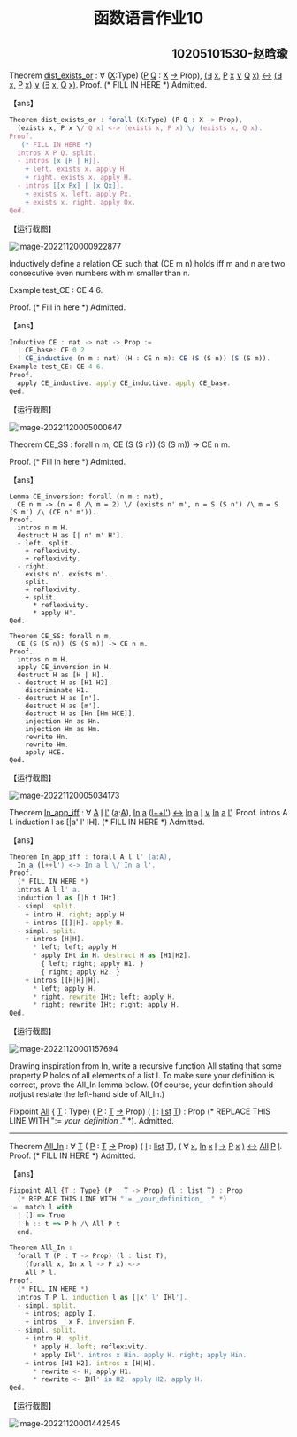 <h1 align="center">函数语言作业10</h1>
<h2 align="right">10205101530-赵晗瑜</h2>

Theorem [dist_exists_or](file:///Users/yuxin/百度网盘/ECNU/Teaching/2022函数语言程序设计/lf/Logic.html#dist_exists_or) : ∀ ([X](file:///Users/yuxin/百度网盘/ECNU/Teaching/2022函数语言程序设计/lf/Logic.html#X:93):Type) ([P](file:///Users/yuxin/百度网盘/ECNU/Teaching/2022函数语言程序设计/lf/Logic.html#P:94) [Q](file:///Users/yuxin/百度网盘/ECNU/Teaching/2022函数语言程序设计/lf/Logic.html#Q:95) : [X](file:///Users/yuxin/百度网盘/ECNU/Teaching/2022函数语言程序设计/lf/Logic.html#X:93) [→](http://coq.inria.fr/library//Coq.Init.Logic.html#::type_scope:x_'->'_x) Prop),
 [(](http://coq.inria.fr/library//Coq.Init.Logic.html#::type_scope:x_'<->'_x)[∃](http://coq.inria.fr/library//Coq.Init.Logic.html#a883bdd010993579f99d60b3775bcf54) [x](file:///Users/yuxin/百度网盘/ECNU/Teaching/2022函数语言程序设计/lf/Logic.html#x:96)[,](http://coq.inria.fr/library//Coq.Init.Logic.html#a883bdd010993579f99d60b3775bcf54) [P](file:///Users/yuxin/百度网盘/ECNU/Teaching/2022函数语言程序设计/lf/Logic.html#P:94) [x](file:///Users/yuxin/百度网盘/ECNU/Teaching/2022函数语言程序设计/lf/Logic.html#x:96) [∨](http://coq.inria.fr/library//Coq.Init.Logic.html#f031fe1957c4a4a8e217aa46af2b4e25) [Q](file:///Users/yuxin/百度网盘/ECNU/Teaching/2022函数语言程序设计/lf/Logic.html#Q:95) [x](file:///Users/yuxin/百度网盘/ECNU/Teaching/2022函数语言程序设计/lf/Logic.html#x:96)[)](http://coq.inria.fr/library//Coq.Init.Logic.html#::type_scope:x_'<->'_x) [↔](http://coq.inria.fr/library//Coq.Init.Logic.html#::type_scope:x_'<->'_x) [(](http://coq.inria.fr/library//Coq.Init.Logic.html#f031fe1957c4a4a8e217aa46af2b4e25)[∃](http://coq.inria.fr/library//Coq.Init.Logic.html#a883bdd010993579f99d60b3775bcf54) [x](file:///Users/yuxin/百度网盘/ECNU/Teaching/2022函数语言程序设计/lf/Logic.html#x:97)[,](http://coq.inria.fr/library//Coq.Init.Logic.html#a883bdd010993579f99d60b3775bcf54) [P](file:///Users/yuxin/百度网盘/ECNU/Teaching/2022函数语言程序设计/lf/Logic.html#P:94) [x](file:///Users/yuxin/百度网盘/ECNU/Teaching/2022函数语言程序设计/lf/Logic.html#x:97)[)](http://coq.inria.fr/library//Coq.Init.Logic.html#f031fe1957c4a4a8e217aa46af2b4e25) [∨](http://coq.inria.fr/library//Coq.Init.Logic.html#f031fe1957c4a4a8e217aa46af2b4e25) [(](http://coq.inria.fr/library//Coq.Init.Logic.html#f031fe1957c4a4a8e217aa46af2b4e25)[∃](http://coq.inria.fr/library//Coq.Init.Logic.html#a883bdd010993579f99d60b3775bcf54) [x](file:///Users/yuxin/百度网盘/ECNU/Teaching/2022函数语言程序设计/lf/Logic.html#x:98)[,](http://coq.inria.fr/library//Coq.Init.Logic.html#a883bdd010993579f99d60b3775bcf54) [Q](file:///Users/yuxin/百度网盘/ECNU/Teaching/2022函数语言程序设计/lf/Logic.html#Q:95) [x](file:///Users/yuxin/百度网盘/ECNU/Teaching/2022函数语言程序设计/lf/Logic.html#x:98)[)](http://coq.inria.fr/library//Coq.Init.Logic.html#f031fe1957c4a4a8e217aa46af2b4e25).
Proof.
  (* FILL IN HERE *) Admitted.

【ans】

```js
Theorem dist_exists_or : forall (X:Type) (P Q : X -> Prop),
  (exists x, P x \/ Q x) <-> (exists x, P x) \/ (exists x, Q x).
Proof.
   (* FILL IN HERE *) 
  intros X P Q. split.
  - intros [x [H | H]]. 
    + left. exists x. apply H.
    + right. exists x. apply H.
  - intros [[x Px] | [x Qx]].
    + exists x. left. apply Px.
    + exists x. right. apply Qx.
Qed.
```

【运行截图】

![image-20221120000922877](C:/Users/zhy19/AppData/Roaming/Typora/typora-user-images/image-20221120000922877.png)

Inductively define a relation CE such that (CE m n) holds iff m and n are two consecutive even numbers with m smaller than n.

Example test_CE : CE 4 6.

Proof. (* Fill in here *) Admitted.

【ans】

```js
Inductive CE : nat -> nat -> Prop :=
  | CE_base: CE 0 2
  | CE_inductive (n m : nat) (H : CE n m): CE (S (S n)) (S (S m)).
Example test_CE: CE 4 6.
Proof.
  apply CE_inductive. apply CE_inductive. apply CE_base.
Qed.
```

【运行截图】

![image-20221120005000647](C:/Users/zhy19/AppData/Roaming/Typora/typora-user-images/image-20221120005000647.png)

Theorem CE_SS : forall n m, CE (S (S n)) (S (S m)) -> CE n m.

Proof. (* Fill in here *) Admitted.

【ans】

```
Lemma CE_inversion: forall (n m : nat),
  CE n m -> (n = 0 /\ m = 2) \/ (exists n' m', n = S (S n') /\ m = S (S m') /\ (CE n' m')).
Proof.
  intros n m H.
  destruct H as [| n' m' H'].
  - left. split.
    + reflexivity.
    + reflexivity.
  - right.
    exists n'. exists m'.
    split.
    + reflexivity.
    + split.
      * reflexivity.
      * apply H'.
Qed.

Theorem CE_SS: forall n m,
  CE (S (S n)) (S (S m)) -> CE n m.
Proof.
  intros n m H.
  apply CE_inversion in H.
  destruct H as [H | H].
  - destruct H as [H1 H2].
    discriminate H1.
  - destruct H as [n'].
    destruct H as [m'].
    destruct H as [Hn [Hm HCE]].
    injection Hn as Hn.
    injection Hm as Hm.
    rewrite Hn.
    rewrite Hm.
    apply HCE.
Qed.
```

【运行截图】

![image-20221120005034173](C:/Users/zhy19/AppData/Roaming/Typora/typora-user-images/image-20221120005034173.png)

Theorem [In_app_iff](file:///Users/yuxin/百度网盘/ECNU/Teaching/2021函数语言程序设计/Logical_foundations_2021/Logic.html#In_app_iff) : ∀ [A](file:///Users/yuxin/百度网盘/ECNU/Teaching/2021函数语言程序设计/Logical_foundations_2021/Logic.html#A:111) [l](file:///Users/yuxin/百度网盘/ECNU/Teaching/2021函数语言程序设计/Logical_foundations_2021/Logic.html#l:112) [l'](file:///Users/yuxin/百度网盘/ECNU/Teaching/2021函数语言程序设计/Logical_foundations_2021/Logic.html#l':113) ([a](file:///Users/yuxin/百度网盘/ECNU/Teaching/2021函数语言程序设计/Logical_foundations_2021/Logic.html#a:114):[A](file:///Users/yuxin/百度网盘/ECNU/Teaching/2021函数语言程序设计/Logical_foundations_2021/Logic.html#A:111)),
 [In](file:///Users/yuxin/百度网盘/ECNU/Teaching/2021函数语言程序设计/Logical_foundations_2021/Logic.html#In) [a](file:///Users/yuxin/百度网盘/ECNU/Teaching/2021函数语言程序设计/Logical_foundations_2021/Logic.html#a:114) ([l](file:///Users/yuxin/百度网盘/ECNU/Teaching/2021函数语言程序设计/Logical_foundations_2021/Logic.html#l:112)[++](file:///Users/yuxin/百度网盘/ECNU/Teaching/2021函数语言程序设计/Logical_foundations_2021/Poly.html#f03f7a04ef75ff3ac66ca5c23554e52e)[l'](file:///Users/yuxin/百度网盘/ECNU/Teaching/2021函数语言程序设计/Logical_foundations_2021/Logic.html#l':113)) [↔](http://coq.inria.fr/library//Coq.Init.Logic.html#::type_scope:x_'<->'_x) [In](file:///Users/yuxin/百度网盘/ECNU/Teaching/2021函数语言程序设计/Logical_foundations_2021/Logic.html#In) [a](file:///Users/yuxin/百度网盘/ECNU/Teaching/2021函数语言程序设计/Logical_foundations_2021/Logic.html#a:114) [l](file:///Users/yuxin/百度网盘/ECNU/Teaching/2021函数语言程序设计/Logical_foundations_2021/Logic.html#l:112) [∨](http://coq.inria.fr/library//Coq.Init.Logic.html#f031fe1957c4a4a8e217aa46af2b4e25) [In](file:///Users/yuxin/百度网盘/ECNU/Teaching/2021函数语言程序设计/Logical_foundations_2021/Logic.html#In) [a](file:///Users/yuxin/百度网盘/ECNU/Teaching/2021函数语言程序设计/Logical_foundations_2021/Logic.html#a:114) [l'](file:///Users/yuxin/百度网盘/ECNU/Teaching/2021函数语言程序设计/Logical_foundations_2021/Logic.html#l':113).
Proof.
 intros A l. induction l as [|a' l' IH].
 (* FILL IN HERE *) Admitted.

【ans】

```js
Theorem In_app_iff : forall A l l' (a:A),
  In a (l++l') <-> In a l \/ In a l'.
Proof.
  (* FILL IN HERE *) 
  intros A l l' a.
  induction l as [|h t IHt].
  - simpl. split.
    + intro H. right; apply H.
    + intros [[]|H]. apply H.
  - simpl. split.
    + intros [H|H].
      * left; left; apply H.
      * apply IHt in H. destruct H as [H1|H2].
        { left; right; apply H1. }
        { right; apply H2. }
    + intros [[H|H]|H].
      * left; apply H.
      * right. rewrite IHt; left; apply H.
      * right; rewrite IHt; right; apply H.
Qed.
```

【运行截图】

![image-20221120001157694](C:/Users/zhy19/AppData/Roaming/Typora/typora-user-images/image-20221120001157694.png)

Drawing inspiration from In, write a recursive function All stating that some property P holds of all elements of a list l. To make sure your definition is correct, prove the All_In lemma below. (Of course, your definition should *not*just restate the left-hand side of All_In.) 

Fixpoint  [All](file:///Users/yuxin/百度网盘/ECNU/Teaching/2022函数语言程序设计/lf/Logic.html#All) { [T](file:///Users/yuxin/百度网盘/ECNU/Teaching/2022函数语言程序设计/lf/Logic.html#T:127) :  Type} ( [P](file:///Users/yuxin/百度网盘/ECNU/Teaching/2022函数语言程序设计/lf/Logic.html#P:128) :  [T](file:///Users/yuxin/百度网盘/ECNU/Teaching/2022函数语言程序设计/lf/Logic.html#T:127)  [→](http://coq.inria.fr/library//Coq.Init.Logic.html#::type_scope:x_'->'_x)  Prop) ( [l](file:///Users/yuxin/百度网盘/ECNU/Teaching/2022函数语言程序设计/lf/Logic.html#l:129) :  [list](file:///Users/yuxin/百度网盘/ECNU/Teaching/2022函数语言程序设计/lf/Poly.html#list)  [T](file:///Users/yuxin/百度网盘/ECNU/Teaching/2022函数语言程序设计/lf/Logic.html#T:127)) :  Prop
 (* REPLACE THIS LINE WITH ":= _your_definition_ ." *).  Admitted.

------

Theorem  [All_In](file:///Users/yuxin/百度网盘/ECNU/Teaching/2022函数语言程序设计/lf/Logic.html#All_In) :
 ∀  [T](file:///Users/yuxin/百度网盘/ECNU/Teaching/2022函数语言程序设计/lf/Logic.html#T:131) ( [P](file:///Users/yuxin/百度网盘/ECNU/Teaching/2022函数语言程序设计/lf/Logic.html#P:132) :  [T](file:///Users/yuxin/百度网盘/ECNU/Teaching/2022函数语言程序设计/lf/Logic.html#T:131)  [→](http://coq.inria.fr/library//Coq.Init.Logic.html#::type_scope:x_'->'_x)  Prop) ( [l](file:///Users/yuxin/百度网盘/ECNU/Teaching/2022函数语言程序设计/lf/Logic.html#l:133) :  [list](file:///Users/yuxin/百度网盘/ECNU/Teaching/2022函数语言程序设计/lf/Poly.html#list)  [T](file:///Users/yuxin/百度网盘/ECNU/Teaching/2022函数语言程序设计/lf/Logic.html#T:131)),
 [(](http://coq.inria.fr/library//Coq.Init.Logic.html#::type_scope:x_'<->'_x) ∀  [x](file:///Users/yuxin/百度网盘/ECNU/Teaching/2022函数语言程序设计/lf/Logic.html#x:134),  [In](file:///Users/yuxin/百度网盘/ECNU/Teaching/2022函数语言程序设计/lf/Logic.html#In)  [x](file:///Users/yuxin/百度网盘/ECNU/Teaching/2022函数语言程序设计/lf/Logic.html#x:134)  [l](file:///Users/yuxin/百度网盘/ECNU/Teaching/2022函数语言程序设计/lf/Logic.html#l:133)  [→](http://coq.inria.fr/library//Coq.Init.Logic.html#::type_scope:x_'->'_x)  [P](file:///Users/yuxin/百度网盘/ECNU/Teaching/2022函数语言程序设计/lf/Logic.html#P:132)  [x](file:///Users/yuxin/百度网盘/ECNU/Teaching/2022函数语言程序设计/lf/Logic.html#x:134) [)](http://coq.inria.fr/library//Coq.Init.Logic.html#::type_scope:x_'<->'_x)  [↔](http://coq.inria.fr/library//Coq.Init.Logic.html#::type_scope:x_'<->'_x)
 [All](file:///Users/yuxin/百度网盘/ECNU/Teaching/2022函数语言程序设计/lf/Logic.html#All)  [P](file:///Users/yuxin/百度网盘/ECNU/Teaching/2022函数语言程序设计/lf/Logic.html#P:132)  [l](file:///Users/yuxin/百度网盘/ECNU/Teaching/2022函数语言程序设计/lf/Logic.html#l:133).
Proof.
 (* FILL IN HERE *)  Admitted.

【ans】

```js
Fixpoint All {T : Type} (P : T -> Prop) (l : list T) : Prop
  (* REPLACE THIS LINE WITH ":= _your_definition_ ." *)
:=  match l with
  | [] => True
  | h :: t => P h /\ All P t
  end.

Theorem All_In :
  forall T (P : T -> Prop) (l : list T),
    (forall x, In x l -> P x) <->
    All P l.
Proof.
  (* FILL IN HERE *) 
  intros T P l. induction l as [|x' l' IHl'].
  - simpl. split. 
    + intros; apply I.
    + intros _ x F. inversion F.
  - simpl. split.
    + intro H. split.
      * apply H. left; reflexivity.
      * apply IHl'. intros x Hin. apply H. right; apply Hin.
    + intros [H1 H2]. intros x [H|H].
      * rewrite <- H; apply H1.
      * rewrite <- IHl' in H2. apply H2. apply H.
Qed. 
```

【运行截图】

![image-20221120001442545](C:/Users/zhy19/AppData/Roaming/Typora/typora-user-images/image-20221120001442545.png)